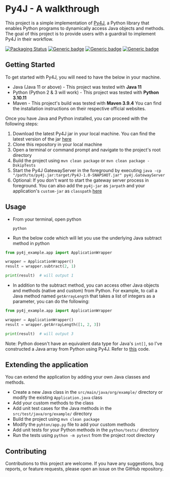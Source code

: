 # Py4J - A walkthrough
This project is a simple implementation of [Py4J](https://www.py4j.org/index.html), a Python library that enables Python programs to dynamically access Java objects and methods. The goal of this project is to provide users with a guardrail to implement Py4J in their workflow.

[![Packaging Status](https://github.com/sagarlakshmipathy/Py4J/actions/workflows/python-publish.yml/badge.svg)](https://github.com/sagarlakshmipathy/Py4J/actions/workflows/python-publish.yml)
[![Generic badge](https://img.shields.io/badge/PyPI-Published-yellow.svg)](https://pypi.org/project/py4j-example/)
[![Generic badge](https://img.shields.io/badge/release-v0.1.0-green.svg)](https://github.com/sagarlakshmipathy/Py4J/releases/tag/v0.1.0)
[![Generic badge](https://img.shields.io/badge/LICENSE-MIT-blue.svg)](https://github.com/sagarlakshmipathy/Py4J/blob/main/LICENSE)

## Getting Started
To get started with Py4J, you will need to have the below in your machine. 
* Java (Java 11 or above) - This project was tested with **Java 11**
* Python (Python 2 & 3 will work) - This project was tested with **Python 3.10.11**
* Maven - This project's build was tested with **Maven 3.9.4**
You can find the installation instructions on their respective official websites.

Once you have Java and Python installed, you can proceed with the following steps:

1. Download the latest Py4J jar in your local machine. You can find the latest version of the jar [here](https://mvnrepository.com/artifact/net.sf.py4j/py4j)
2. Clone this repository in your local machine
3. Open a terminal or command prompt and navigate to the project's root directory
4. Build the project using `mvn clean package` or `mvn clean package -DskipTests`
5. Start the Py4J GatewayServer in the foreground by executing `java -cp "/path/to/py4j.jar:target/Py4J-1.0-SNAPSHOT.jar" py4j.GatewayServer`
6. Optional: If you don't want to start the gateway server process in foreground. You can also add the `py4j-jar` as `jarpath` and your application's `custom-jar` as `classpath` [here](https://github.com/sagarlakshmipathy/Py4J/blob/bfd6e78e6c987350a0fd5d576cbecb50eb3ad029/python/app.py#L19)

## Usage
* From your terminal, open python

    ```python```


* Run the below code which will let you use the underlying Java subtract method in python

```python
from py4j_example.app import ApplicationWrapper

wrapper = ApplicationWrapper()
result = wrapper.subtract(2, 1)

print(result)  # will output 1
```

* In addition to the subtract method, you can access other Java objects and methods (native and custom) from Python. 
For example, to call a Java method named `getArrayLength` that takes a list of integers as a parameter, you can do the following:

```python
from py4j_example.app import ApplicationWrapper

wrapper = ApplicationWrapper()
result = wrapper.getArrayLength([1, 2, 3])

print(result)  # will output 3
```
Note: Python doesn't have an equivalent data type for Java's `int[]`, so I've constructed a Java array from Python using Py4J. Refer to [this](https://github.com/sagarlakshmipathy/Py4J/blob/3fcda4718b837140317c889ef8c9bd86748bda2b/python/app.py#L30) code.

## Extending the application
You can extend the application by adding your own Java classes and methods.
* Create a new Java class in the `src/main/java/org/example/` directory or modify the existing `Application.java` class
* Add your custom methods to the class
* Add unit test cases for the Java methods in the `src/test/java/org/example/` directory
* Build the project using `mvn clean package`
* Modify the `pyhton/app.py` file to add your custom methods
* Add unit tests for your Python methods in the `python/tests/` directory
* Run the tests using `python -m pytest` from the project root directory

## Contributing
Contributions to this project are welcome. 
If you have any suggestions, bug reports, or feature requests, please open an issue on the GitHub repository.

